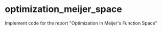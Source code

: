 # optimization_meijer_space
Implement code for the report "Optimization In Meijer's Function Space"
